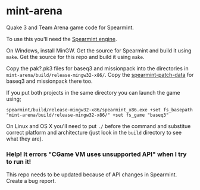 mint-arena
==========

Quake 3 and Team Arena game code for Spearmint.

To use this you'll need the [Spearmint engine](https://github.com/zturtleman/spearmint).

On Windows, install MinGW.
Get the source for Spearmint and build it using `make`.
Get the source for this repo and build it using `make`.

Copy the pak?.pk3 files for baseq3 and missionpack into the directories in `mint-arena/build/release-mingw32-x86/`.
Copy the [spearmint-patch-data](https://github.com/zturtleman/spearmint-patch-data) for baseq3 and missionpack there too.

If you put both projects in the same directory you can launch the game using;

    spearmint/build/release-mingw32-x86/spearmint_x86.exe +set fs_basepath "mint-arena/build/release-mingw32-x86/" +set fs_game "baseq3"

On Linux and OS X you'll need to put `./` before the command and substitue correct platform and architecture (just look in the `build` directory to see what they are).

### Help! It errors "CGame VM uses unsupported API" when I try to run it!

This repo needs to be updated because of API changes in Spearmint. Create a bug report.
